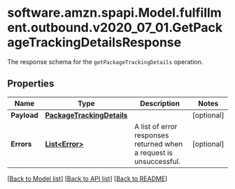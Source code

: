 # software.amzn.spapi.Model.fulfillment.outbound.v2020_07_01.GetPackageTrackingDetailsResponse
The response schema for the `getPackageTrackingDetails` operation.

## Properties

Name | Type | Description | Notes
------------ | ------------- | ------------- | -------------
**Payload** | [**PackageTrackingDetails**](PackageTrackingDetails.md) |  | [optional] 
**Errors** | [**List&lt;Error&gt;**](Error.md) | A list of error responses returned when a request is unsuccessful. | [optional] 

[[Back to Model list]](../README.md#documentation-for-models) [[Back to API list]](../README.md#documentation-for-api-endpoints) [[Back to README]](../README.md)

